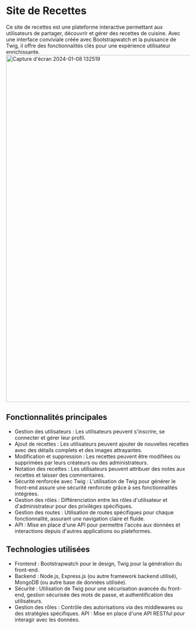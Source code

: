 # Site de Recettes

Ce site de recettes est une plateforme interactive permettant aux utilisateurs de partager, 
découvrir et gérer des recettes de cuisine. Avec une interface conviviale créée avec Bootstrapwatch et la puissance de Twig,
il offre des fonctionnalités clés pour une expérience utilisateur enrichissante.
<img width="948" alt="Capture d'écran 2024-01-08 132519" src="https://github.com/Ibrahim-Aouni/Recette/assets/104267084/3c3835ab-3f4f-4c21-9def-56f0b574f600">

## Fonctionnalités principales
- Gestion des utilisateurs : Les utilisateurs peuvent s'inscrire, se connecter et gérer leur profil.
- Ajout de recettes : Les utilisateurs peuvent ajouter de nouvelles recettes avec des détails complets et des images attrayantes.
- Modification et suppression : Les recettes peuvent être modifiées ou supprimées par leurs créateurs ou des administrateurs.
- Notation des recettes : Les utilisateurs peuvent attribuer des notes aux recettes et laisser des commentaires.
- Sécurité renforcée avec Twig : L'utilisation de Twig pour générer le front-end assure une sécurité renforcée grâce à ses fonctionnalités intégrées.
- Gestion des rôles : Différenciation entre les rôles d'utilisateur et d'administrateur pour des privilèges spécifiques.
- Gestion des routes : Utilisation de routes spécifiques pour chaque fonctionnalité, assurant une navigation claire et fluide.
- API : Mise en place d'une API pour permettre l'accès aux données et interactions depuis d'autres applications ou plateformes.

## Technologies utilisées
- Frontend : Bootstrapwatch pour le design, Twig pour la génération du front-end.
- Backend : Node.js, Express.js (ou autre framework backend utilisé), MongoDB (ou autre base de données utilisée).
- Sécurité : Utilisation de Twig pour une sécurisation avancée du front-end, gestion sécurisée des mots de passe, et authentification des utilisateurs.
- Gestion des rôles : Contrôle des autorisations via des middlewares ou des stratégies spécifiques.
API : Mise en place d'une API RESTful pour interagir avec les données.

